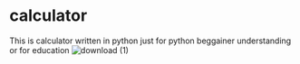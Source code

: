 # calculator
This is calculator written in python just for python beggainer understanding or for education 
![download (1)](https://github.com/user-attachments/assets/20a44d52-2174-4678-9c4f-0f9ddc377761)
